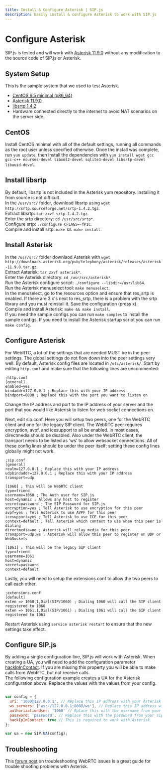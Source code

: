 ```yaml
---
title: Install & Configure Asterisk | SIP.js
description: Easily install & configure Asterisk to work with SIP.js
---
```


# Configure Asterisk

SIP.js is tested and will work with [Asterisk 11.9.0](http://downloads.asterisk.org/pub/telephony/asterisk/releases/asterisk-11.9.0.tar.gz) without any modification to the source code of SIP.js or Asterisk.

## System Setup

This is the sample system that we used to test Asterisk.

* [CentOS 6.5 minimal (x86_64)](http://isoredirect.centos.org/centos/6/isos/x86_64/)
* [Asterisk 11.9.0](http://downloads.asterisk.org/pub/telephony/asterisk/releases/asterisk-11.9.0.tar.gz)
* [libsrtp 1.4.2](http://srtp.sourceforge.net/srtp-1.4.2.tgz)
* Hardware connected directly to the internet to avoid NAT scenarios on the server side.

## CentOS

Install CentOS minimal with all of the default settings, running all commands as the root user unless specified otherwise.
Once the install was complete, run `yum update`, then install the dependencies with `yum install wget gcc gcc-c++ ncurses-devel libxml2-devel sqlite3-devel libsrtp-devel libuuid-devel`.

## Install libsrtp
By default, libsrtp is not included in the Asterisk yum repository. Installing it from source is not difficult.  
In the `/usr/src/` folder, download libsrtp using `wget http://srtp.sourceforge.net/srtp-1.4.2.tgz`.  
Extract libsrtp: `tar zxvf srtp-1.4.2.tgz`.  
Enter the srtp directory: `cd /usr/src/srtp*`.  
Configure srtp: `./configure CFLAGS=-fPIC`.  
Compile and install srtp: `make && make install`.  

## Install Asterisk

In the `/usr/src/` folder downlaod Asterisk with `wget http://downloads.asterisk.org/pub/telephony/asterisk/releases/asterisk-11.9.0.tar.gz`.  
Extract Asterisk: `tar zxvf asterisk*`.  
Enter the Asterisk directory: `cd /usr/src/asterisk*`.  
Run the Asterisk configure script: `./configure --libdir=/usr/lib64`.  
Run the Asterisk menuselect tool: `make menuselect`.  
In the menuselect, go to the resources option and ensure that res_srtp is enabled. If there are 3 x's next to res_srtp, there is a problem with the srtp library and you must reinstall it. Save the configuration (press x).  
Compile and install Asterisk: `make && make install`.  
If you need the sample configs you can run `make samples` to install the sample configs. If you need to install the Asterisk startup script you can run `make config`.

## Configure Asterisk

For WebRTC, a lot of the settings that are needed MUST be in the peer settings. The global settings do not flow down into the peer settings very well.
By default, Asterisk config files are located in `/etc/asterisk/`.
Start by editing `http.conf` and make sure that the following lines are uncommented:

~~~
;http.conf
[general]
enabled=yes
bindaddr=127.0.0.1 ; Replace this with your IP address
bindport=8088 ; Replace this with the port you want to listen on
~~~

Change the IP address and port to the IP address of your server and the port that you would like Asterisk to listen for web socket connections on.  

Next, edit sip.conf. Here you will setup two peers, one for the WebRTC client and one for the legacy SIP client. The WebRTC peer requires encryption, avpf, and icesupport to all be enabled. In most cases, directmedia should be disabled. Also under the WebRTC client, the transport needs to be listed as 'ws' to allow websocket connections. All of these config lines should be under the peer itself; setting these config lines globally might not work.

~~~
;sip.conf
[general]
realm=127.0.0.1 ; Replace this with your IP address
udpbindaddr=127.0.0.1 ; Replace this with your IP address
transport=udp

[1060] ; This will be WebRTC client
type=friend
username=1060 ; The Auth user for SIP.js
host=dynamic ; Allows any host to register
secret=password ; The SIP Password for SIP.js
encryption=yes ; Tell Asterisk to use encryption for this peer
avpf=yes ; Tell Asterisk to use AVPF for this peer
icesupport=yes ; Tell Asterisk to use ICE for this peer
context=default ; Tell Asterisk which context to use when this peer is dialing
directmedia=no ; Asterisk will relay media for this peer
transport=udp,ws ; Asterisk will allow this peer to register on UDP or WebSockets

[1061] ; This will be the legacy SIP client
type=friend
username=1061
host=dynamic
secret=password
context=default
~~~

Lastly, you will need to setup the extensions.conf to allow the two peers to call each other.

~~~
;extensions.conf
[default]
exten => 1060,1,Dial(SIP/1060) ; Dialing 1060 will call the SIP client registered to 1060
exten => 1061,1,Dial(SIP/1061) ; Dialing 1061 will call the SIP client registered to 1061
~~~

Restart Asterisk using `service asterisk restart` to ensure that the new settings take effect.

## Configure SIP.js

By adding a single configuration line, SIP.js will work with Asterisk. When creating a UA, you will need to add the configuration parameter [hackIpInContact](http://sipjs.com/api/0.5.0/ua_configuration_parameters/#hackipincontact). If you are missing this property you will be able to make calls from WebRTC, but not receive calls.  
The following configuration example creates a UA for the Asterisk configuration above. Replace the values with the values from your config.

~~~ javascript

var config = {
  uri: '1060@127.0.0.1', // Replace this IP address with your Asterisk IP address
  ws_servers: ['ws://127.0.0.1:8088/ws'], // Replace this IP address with your Asterisk IP address and the port with your Asterisk port from the http.conf file
  authorizationUser: '1060' // Rplace this with the username from your sip.conf file
  password: 'password', // Replace this with the password from your sip.conf file
  hackIpInContact: true // This is required to work with Asterisk
};

var ua = new SIP.UA(config);

~~~

## Troubleshooting

This [forum post](http://forums.digium.com/viewtopic.php?f=1&t=90167&sid=66fdf8cc4be5d955ba584e989a23442f) on troubleshooting WebRTC issues is a great guide for trouble shooting problems with Asterisk. 
